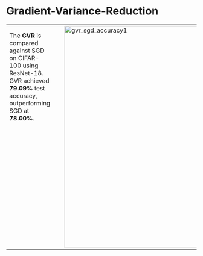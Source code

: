
# Gradient-Variance-Reduction

<table>
  <tr>
    <td style="vertical-align: top; padding-right: 30px;">
      <p>
        The <strong>GVR</strong> is compared against SGD on CIFAR-100 using ResNet-18.
        GVR achieved <strong>79.09%</strong> test accuracy, outperforming SGD at <strong>78.00%</strong>.        
      </p>
    </td>
    <td>
      <img width="590" height="590" alt="gvr_sgd_accuracy1" src="https://github.com/user-attachments/assets/0099f9ef-304c-4218-9a2e-917d70560f33" />
    </td>
  </tr>
</table>


